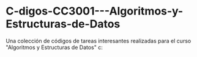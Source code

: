 # C-digos-CC3001---Algoritmos-y-Estructuras-de-Datos
Una colección de códigos de tareas interesantes realizadas para el curso "Algoritmos y Estructuras de Datos" c:
